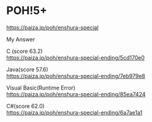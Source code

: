 POH!5+
====================
https://paiza.jp/poh/enshura-special



My Answer  

C (score 63.2)  
https://paiza.jp/poh/enshura-special-ending/5cd170e0  

Java(score 57.6)  
https://paiza.jp/poh/enshura-special-ending/7eb979e8  

Visual Basic(Runtime Error)  
https://paiza.jp/poh/enshura-special-ending/85ea7424  

C#(score 62.0)      
https://paiza.jp/poh/enshura-special-ending/6a7ae1a1  

